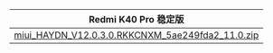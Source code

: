| Redmi K40 Pro  稳定版    |
| ---- |
| [miui_HAYDN_V12.0.3.0.RKKCNXM_5ae249fda2_11.0.zip](https://hugeota.d.miui.com/V12.0.3.0.RKKCNXM/miui_HAYDN_V12.0.3.0.RKKCNXM_5ae249fda2_11.0.zip)    |
